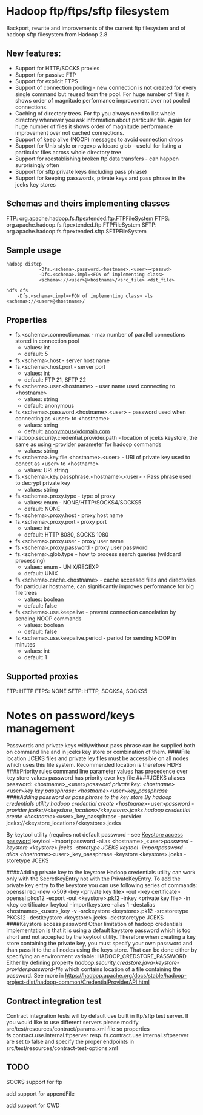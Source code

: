 <!---
Licensed under the Apache License, Version 2.0 (the "License");
you may not use this file except in compliance with the License.
You may obtain a copy of the License at

 http://www.apache.org/licenses/LICENSE-2.0

Unless required by applicable law or agreed to in writing, software
distributed under the License is distributed on an "AS IS" BASIS,
WITHOUT WARRANTIES OR CONDITIONS OF ANY KIND, either express or implied.
See the License for the specific language governing permissions and
limitations under the License. See accompanying LICENSE file.
-->

Hadoop ftp/ftps/sftp filesystem
======================

Backport, rewrite and improvements of the current ftp filesystem and of hadoop sftp filesystem from Hadoop 2.8

New features:
-----
* Support for HTTP/SOCKS proxies
* Support for passive FTP
* Support for explicit FTPS
* Support of connection pooling - new connection is not created for every single command but reused from the pool.
For huge number of files it shows order of magnitude performance improvement over not pooled connections.
* Caching of directory trees. For ftp you always need to list whole directory whenever you ask information about particular file.
Again for huge number of files it shows order of magnitude performance improvement over not cached connections.
* Support of keep alive (NOOP) messages to avoid connection drops
* Support for Unix style or regexp wildcard glob - useful for listing a particular files across whole directory tree
* Support for reestablishing broken ftp data transfers - can happen surprisingly often
* Support for sftp private keys (including pass phrase)
* Support for keeping passwords, private keys and pass phrase in the jceks key stores

Schemas and theirs implementing classes
-------
FTP:  org.apache.hadoop.fs.ftpextended.ftp.FTPFileSystem
FTPS: org.apache.hadoop.fs.ftpextended.ftp.FTPFileSystem
SFTP: org.apache.hadoop.fs.ftpextended.sftp.SFTPFileSystem

Sample usage
-----
```
hadoop distcp
            -Dfs.<schema>.password.<hostname>.<user>=<passwd>
            -Dfs.<schema>.impl=<FQN of implementing class>
            <schema>://<user>@<hostname>/<src_file> <dst_file>

hdfs dfs
    -Dfs.<schema>.impl=<FQN of implementing class> -ls  <schema>://<user>@<hostname>/
```



Properties
-----
* fs.\<schema\>.connection.max - max number of parallel connections stored in connection pool
    * values: int
    * default: 5
* fs.\<schema\>.host - server host name
* fs.\<schema\>.host.port - server port
    * values: int
    * default: FTP 21, SFTP 22
* fs.\<schema\>.user.\<hostname\> - user name used connecting to \<hostname\>
    * values: string
    * default: anonymous
* fs.\<schema\>.password.\<hostname\>.\<user\> - password used when connecting as \<user\> to \<hostname\>
    * values: string
    * default: anonymous@domain.com
* hadoop.security.credential.provider.path - location of jceks keystore, the same as using -provider parameter for hadoop commands
    * values: string
* fs.\<schema\>.key.file.\<hostname\>.\<user\> - URI of private key used to conect as \<user\> to \<hostname\>
    * values: URI string
* fs.\<schema\>.key.passphrase.\<hostname\>.\<user\> - Pass phrase used to decrypt private key
    * values: string
* fs.\<schema\>.proxy.type - type of proxy
    * values: enum - NONE/HTTP/SOCKS4/SOCKS5
    * default: NONE
* fs.\<schema\>.proxy.host - proxy host name
* fs.\<schema\>.proxy.port - proxy port
    * values: int
    * default: HTTP 8080, SOCKS 1080
* fs.\<schema\>.proxy.user - proxy user name
* fs.\<schema\>.proxy.password - proxy user password
* fs.\<schema\>.glob.type - how to process search queries (wildcard processing)
    * values: enum - UNIX/REGEXP
    * default: UNIX
* fs.\<schema\>.cache.\<hostname\> - cache accessed files and directories for particular hostname, can significantly improves performance for big file trees
    * values: boolean
    * default: false
* fs.\<schema\>.use.keepalive - prevent connection cancelation by sending NOOP commands
    * values: boolean
    * default: false
* fs.\<schema\>.use.keepalive.period - period for sending NOOP in minutes
    * values: int
    * default: 1

Supported proxies
-----------------
FTP: HTTP
FTPS: NONE
SFTP: HTTP, SOCKS4, SOCKS5

Notes on password/keys management
=================================
Passwords and private keys with/without pass phrase can be supplied both on command line and in jceks key store or combination of them.
####File location
JCEKS files and private ley files must be accessible on all nodes which uses this file system.
Recommended location is therefore HDFS 
####Priority rules
command line parameter values has precedence over key store values
password has priority over key file
####JCEKS aliases
password: \<hostname\>_\<user\>_password
private key: \<hostname\>_\<user\>_key
key passphrase: \<hostname\>_\<user\>_key_passphrase
####Adding password or pass phrase to the key store
By hadoop credentials utility
hadoop credential create \<hostname\>_\<user\>_password -provider jceks://<keystore_location\>/\<keystore\>.jceks
hadoop credential create \<hostname\>_\<user\>_key_passphrase -provider jceks://<keystore_location\>/\<keystore\>.jceks

By keytool utility (requires not default password - see [Keystore access password](#keystore-access-password)
keytool -importpassword  -alias \<hostname\>_\<user\>_password -keystore \<keystore\>.jceks -storetype JCEKS
keytool -importpassword  -alias \<hostname\>_\<user\>_key_passphrase -keystore \<keystore\>.jceks -storetype JCEKS

####Adding private key to the keystore
Hadoop credentials utility can work only with the SecretKeyEntry not with the PrivateKeyEntry. To add the private key entry to the keystore you can use following series of commands:
openssl req -new -x509 -key \<private key file\> -out \<key certificate\>
openssl pkcs12 -export -out \<keystore\>.pk12 -inkey \<private key file\> -in \<key certificate\>
keytool -importkeystore  -alias 1 -destalias \<hostname\>_\<user\>_key -v -srckeystore \<keystore\>.pk12 -srcstoretype PKCS12 -destkeystore \<keystore\>.jceks -deststoretype JCEKS
####Keystore access password
Other limitation of hadoop credentials implementation is that it is using a default keystore password which is too short and not accepted by the keytool utility. Therefore when creating a key store containing the private key, you must specify your own password and than pass it to the all nodes using the keys store.
That can be done either by specifying an environment variable: HADOOP_CREDSTORE_PASSWORD
Either by defining property *hadoop.security.credstore.java-keystore-provider.password-file* which contains location of a file containing the password. See more in https://hadoop.apache.org/docs/stable/hadoop-project-dist/hadoop-common/CredentialProviderAPI.html

     
Contract integration test
-------------------------
Contract integration tests will by default use built in ftp/sftp test server. If you would like to use different servers please modify src/test/resources/contract/params.xml file so properties fs.contract.use.internal.ftpserver resp. fs.contract.use.internal.sftpserver are set to false and specify the proper endpoints in src/test/resources/contract-test-options.xml


TODO
----
SOCKS support for ftp

add support for appendFile

add support for CWD

